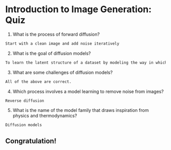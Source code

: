 # Introduction to Image Generation: Quiz

1. What is the process of forward diffusion?
```bash
Start with a clean image and add noise iteratively
```

2. What is the goal of diffusion models?
```bash
To learn the latent structure of a dataset by modeling the way in which data points diffuse through the latent space
```

3. What are some challenges of diffusion models?
```bash
All of the above are correct.
```

4. Which process involves a model learning to remove noise from images?
```bash
Reverse diffusion
```

5. What is the name of the model family that draws inspiration from physics and thermodynamics?
```bash
Diffusion models
```

## Congratulation!